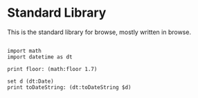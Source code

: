 # Standard Library

This is the standard library for browse, mostly written in browse.

```browse

import math
import datetime as dt

print floor: (math:floor 1.7)

set d (dt:Date)
print toDateString: (dt:toDateString $d)

```
